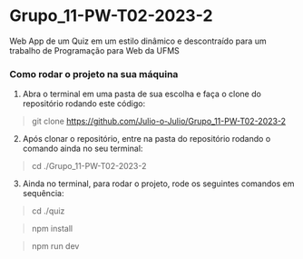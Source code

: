 # Grupo_11-PW-T02-2023-2

Web App de um Quiz em um estilo dinâmico e descontraído para um trabalho de Programação para Web da UFMS

### Como rodar o projeto na sua máquina

1. Abra o terminal em uma pasta de sua escolha e faça o clone do repositório rodando este código:

> git clone https://github.com/Julio-o-Julio/Grupo_11-PW-T02-2023-2

2. Após clonar o repositório, entre na pasta do repositório rodando o comando ainda no seu terminal:

> cd ./Grupo_11-PW-T02-2023-2

3. Ainda no terminal, para rodar o projeto, rode os seguintes comandos em sequência:

> cd ./quiz

> npm install

> npm run dev
